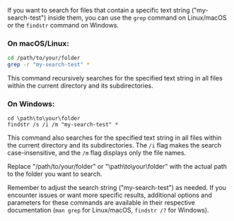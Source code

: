 If you want to search for files that contain a specific text string ("my-search-test") inside them, you can use the `grep` command on Linux/macOS or the `findstr` command on Windows.

### On macOS/Linux:

```bash
cd /path/to/your/folder
grep -r "my-search-test" *
```

This command recursively searches for the specified text string in all files within the current directory and its subdirectories.

### On Windows:

```batch
cd \path\to\your\folder
findstr /s /i /m "my-search-test" *
```

This command also searches for the specified text string in all files within the current directory and its subdirectories. The `/i` flag makes the search case-insensitive, and the `/m` flag displays only the file names.

Replace "/path/to/your/folder" or "\path\to\your\folder" with the actual path to the folder you want to search.

Remember to adjust the search string ("my-search-test") as needed. If you encounter issues or want more specific results, additional options and parameters for these commands are available in their respective documentation (`man grep` for Linux/macOS, `findstr /?` for Windows).